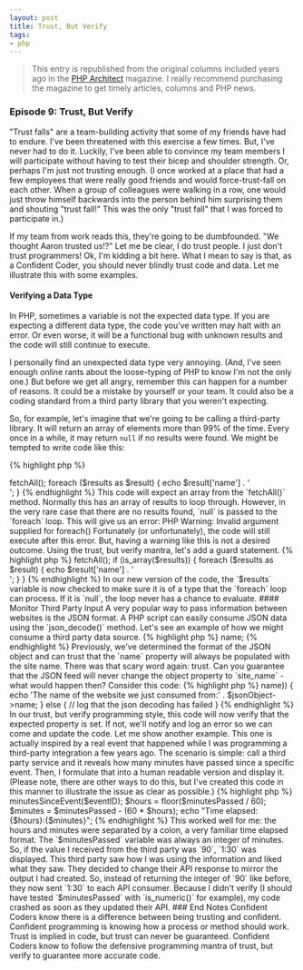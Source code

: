```yaml
---
layout: post
title: Trust, But Verify
tags:
- php
---
```

> This entry is republished from the original columns included years ago in the [PHP Architect](http://phparch.com) magazine.  I really recommend purchasing the magazine to get timely articles, columns and PHP news.

### Episode 9: Trust, But Verify

"Trust falls" are a team-building activity that some of my friends have had to endure.  I've been threatened with this exercise a few times.  But, I've never had to do it.  Luckily, I've been able to convince my team members I will participate without having to test their bicep and shoulder strength.  Or, perhaps I'm just not trusting enough.  (I once worked at a place that had a few employees that were really good friends and would force-trust-fall on each other.  When a group of colleagues were walking in a row, one would just throw himself backwards into the person behind him surprising them and shouting "trust fall!"  This was the only "trust fall" that I was forced to participate in.)  

If my team from work reads this, they're going to be dumbfounded.  "We thought Aaron trusted us!?"  Let me be clear, I do trust people.  I just don't trust programmers!  Ok, I'm kidding a bit here.  What I mean to say is that, as a Confident Coder, you should never blindly trust code and data.  Let me illustrate this with some examples.

#### Verifying a Data Type

In PHP, sometimes a variable is not the expected data type.  If you are expecting a different data type, the code you've written may halt with an error.  Or even worse, it will be a functional bug with unknown results and the code will still continue to execute.  

I personally find an unexpected data type very annoying.  (And, I've seen enough online rants about the loose-typing of PHP to know I'm not the only one.)  But before we get all angry, remember this can happen for a number of reasons.  It could be a mistake by yourself or your team.  It could also be a coding standard from a third party library that you weren't expecting.

So, for example, let's imagine that we're going to be calling a third-party library.  It will return an array of elements more than 99% of the time.  Every once in a while, it may return `null` if no results were found.  We might be tempted to write code like this:

{% highlight php %}
<?php
$results = $thirdPartyService->fetchAll();

foreach ($results as $result) {
  echo $result['name'] . '<br>';
}
{% endhighlight %}

This code will expect an array from the `fetchAll()` method.  Normally this has an array of results to loop through.  However, in the very rare case that there are no results found, `null` is passed to the `foreach` loop.  This will give us an error:

    PHP Warning: Invalid argument supplied for foreach()

Fortunately (or unfortunately), the code will still execute after this error.  But, having a warning like this is not a desired outcome.  Using the trust, but verify mantra, let's add a guard statement.

{% highlight php %}
<?php
$results = $thirdPartyService->fetchAll();

if (is_array($results)) {
	foreach ($results as $result) {
  	echo $result['name'] . '<br>';
	}
}
{% endhighlight %}

In our new version of the code, the `$results` variable is now checked to make sure it is of a type that the `foreach` loop can process.  If it is `null`, the loop never has a chance to evaluate.

#### Monitor Third Party Input

A very popular way to pass information between websites is the JSON format.  A PHP script can easily consume JSON data using the `json_decode()` method.  Let's see an example of how we might consume a third party data source.

{% highlight php %}
<?php
$jsonString = file_get_contents('http://thirdparty.org/feed.json');
$jsonObject = json_decode($jsonString);

echo 'The name of the website we just consumed from:' . $jsonObject->name;
{% endhighlight %}

Previously, we've determined the format of the JSON object and can trust that the `name` property will always be populated with the site name.  There was that scary word again: trust.  Can you guarantee that the JSON feed will never change the object property to `site_name` - what would happen then?  Consider this code:

{% highlight php %}
<?php
$jsonString = file_get_contents('http://thirdparty.org/feed.json');
$jsonObject = json_decode($jsonString);

if (isset($jsonObject->name)) {
	echo 'The name of the website we just consumed from:' . $jsonObject->name;
}
else {
	// log that the json decoding has failed
}
{% endhighlight %}

In our trust, but verify programming style, this code will now verify that the expected property is set.  If not, we'll notify and log an error so we can come and update the code.

Let me show another example.  This one is actually inspired by a real event that happened while I was programming a third-party integration a few years ago.  The scenario is simple: call a third party service and it reveals how many minutes have passed since a specific event.  Then, I formulate that into a human readable version and display it.  (Please note, there are other ways to do this, but I've created this code in this manner to illustrate the issue as clear as possible.)

{% highlight php %}
<?php
$minutesPassed = $thirdPartyService->minutesSinceEvent($eventID);

$hours = floor($minutesPassed / 60);
$minutes = $minutesPassed - (60 * $hours);

echo "Time elapsed: {$hours}:{$minutes}";
{% endhighlight %}

This worked well for me: the hours and minutes were separated by a colon, a very familiar time elapsed format.  The `$minutesPassed` variable was always an integer of minutes.  So, if the value I received from the third party was `90`, `1:30` was displayed.

This third party saw how I was using the information and liked what they saw.  They decided to change their API response to mirror the output I had created.  So, instead of returning the integer of `90` like before, they now sent `1:30` to each API consumer.  Because I didn't verify (I should have tested `$minutesPassed` with `is_numeric()` for example), my code crashed as soon as they updated their API.

### End Notes

Confident Coders know there is a difference between being trusting and confident.  Confident programming is knowing how a process or method should work.  Trust is implied in code, but trust can never be guaranteed.  Confident Coders know to follow the defensive programming mantra of trust, but verify to guarantee more accurate code.
